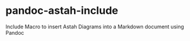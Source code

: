 # pandoc-astah-include
Include Macro to insert Astah Diagrams into a Markdown document using Pandoc
